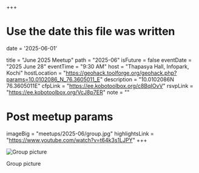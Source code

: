 +++
# Use the date this file was written
date = '2025-06-01'

title = "June 2025 Meetup"
path = "2025-06"
isFuture = false
eventDate = "2025 June 28"
eventTime = "9:30 AM"
host = "Thapasya Hall, Infopark, Kochi"
hostLocation = "https://geohack.toolforge.org/geohack.php?params=10.0102086_N_76.3605011_E"
description = "10.0102086N 76.3605011E"
cfpLink = "https://ee.kobotoolbox.org/c8BqIOvV"
rsvpLink = "https://ee.kobotoolbox.org/VcJ8p7ER"
note = ""

# Post meetup params
imageBig = "meetups/2025-06/group.jpg"
highlightsLink = "https://www.youtube.com/watch?v=t64k3s1LJPY"
+++

![Group picture](/images/meetups/2025-06/group.jpg)

Group picture
